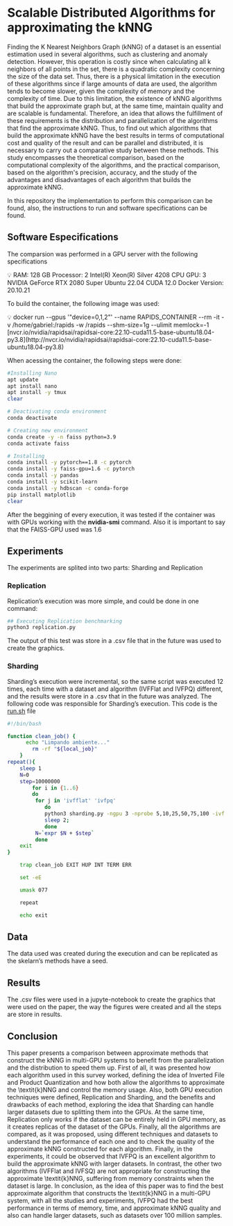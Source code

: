 # Scalable Distributed Algorithms for approximating the kNNG

Finding the K Nearest Neighbors Graph (kNNG) of a dataset is an essential estimation used in several algorithms, such as clustering and anomaly detection. However, this operation is costly since when calculating all k neighbors of all points in the set, there is a quadratic complexity concerning the size of the data set. Thus, there is a physical limitation in the execution of these algorithms since if large amounts of data are used, the algorithm tends to become slower, given the complexity of memory and the complexity of time. Due to this limitation, the existence of kNNG algorithms that build the approximate graph but, at the same time, maintain quality and are scalable is fundamental. Therefore, an idea that allows the fulfillment of these requirements is the distribution and parallelization of the algorithms that find the approximate kNNG. Thus, to find out which algorithms that build the approximate kNNG have the best results in terms of computational cost and quality of the result and can be parallel and distributed, it is necessary to carry out a comparative study between these methods. This study encompasses the theoretical comparison, based on the computational complexity of the algorithms, and the practical comparison, based on the algorithm's precision, accuracy, and the study of the advantages and disadvantages of each algorithm that builds the approximate kNNG.

In this repository the implementation to perform this comparison can be found, also, the instructions to run and software specifications can be found.

## Software Especifications

The comparsion was performed in a GPU server with the following specifications

<aside>
💡 RAM: 128 GB
Processor: 2 Intel(R) Xeon(R) Silver 4208 CPU
GPU: 3 NVIDIA GeForce RTX 2080 Super
Ubuntu 22.04
CUDA 12.0
Docker Version: 20.10.21

</aside>

To build the container, the following image was used:

<aside>
💡 docker run --gpus '"device=0,1,2"' --name RAPIDS_CONTAINER --rm -it -v /home/gabriel:/rapids -w /rapids --shm-size=1g --ulimit memlock=-1 [nvcr.io/nvidia/rapidsai/rapidsai-core:22.10-cuda11.5-base-ubuntu18.04-py3.8](http://nvcr.io/nvidia/rapidsai/rapidsai-core:22.10-cuda11.5-base-ubuntu18.04-py3.8)

</aside>

When acessing the container, the following steps were done:

```bash
#Installing Nano
apt update
apt install nano
apt install -y tmux
clear 

# Deactivating conda environment
conda deactivate

# Creating new environment
conda create -y -n faiss python=3.9
conda activate faiss

# Installing
conda install -y pytorch==1.8 -c pytorch
conda install -y faiss-gpu=1.6 -c pytorch
conda install -y pandas
conda install -y scikit-learn
conda install -y hdbscan -c conda-forge
pip install matplotlib
clear
```

After the beggining of every execution, it was tested if the container was with GPUs working with the **************nvidia-smi************** command. Also it is important to say that the FAISS-GPU used was 1.6

## Experiments

The experiments are splited into two parts: Sharding and Replication

### Replication

Replication’s execution was more simple, and could be done in one command:

```bash
## Executing Replication benchmarking
python3 replication.py
```

The output of this test was store in a .csv file that in the future was used to create the graphics.

### Sharding

Sharding’s execution were incremental, so the same script was executed 12 times, each time with a dataset and algorithm (IVFFlat and IVFPQ) different, and the results were store in a .csv that in the future was analyzed. The following code was responsible for Sharding’s execution. This code is the [run.sh](http://run.sh) file

```bash
#!/bin/bash

function clean_job() {
	  echo "Limpando ambiente..."
	    rm -rf "${local_job}"
    }
repeat(){
	sleep 1
	N=0
	step=10000000
        for i in {1..6}
        do 
         for j in 'ivfflat' 'ivfpq'
         	do
         	python3 sharding.py -ngpu 3 -nprobe 5,10,25,50,75,100 -ivf $j -N $N
         	sleep 2; 
         	done
         N=`expr $N + $step`
         done
	exit
}

    trap clean_job EXIT HUP INT TERM ERR

    set -eE

    umask 077

    repeat

    echo exit
```

## Data

The data used was created during the execution and can be replicated as the skelarn’s methods have a seed.

## Results

The .csv files were used in a jupyte-notebook to create the graphics that were used on the paper, the way the figures were created and all the steps are store in results.

## Conclusion

This paper presents a comparison between approximate methods that construct the kNNG in multi-GPU systems to benefit from the parallelization and the distribution to speed them up. First of all, it was presented how each algorithm used in this survey worked, defining the idea of Inverted File and Product Quantization and how both allow the algorithms to approximate the \textit{k}NNG and control the memory usage. Also, both GPU execution techniques were defined, Replication and Sharding, and the benefits and drawbacks of each method, exploring the idea that Sharding can handle larger datasets due to splitting them into the GPUs. At the same time, Replication only works if the dataset can be entirely held in GPU memory, as it creates replicas of the dataset of the GPUs. Finally, all the algorithms are compared, as it was proposed, using different techniques and datasets to understand the performance of each one and to check the quality of the approximate kNNG constructed for each algorithm. Finally, in the experiments, it could be observed that IVFPQ is an excellent algorithm to build the approximate kNNG with larger datasets. In contrast, the other two algorithms (IVFFlat and IVFSQ) are not appropriate for constructing the approximate \textit{k}NNG, suffering from memory constraints when the dataset is large. In conclusion, as the idea of this paper was to find the best approximate algorithm that constructs the \textit{k}NNG in a multi-GPU system, with all the studies and experiments, IVFPQ had the best performance in terms of memory, time, and approximate kNNG quality and also can handle larger datasets, such as datasets over 100 million samples.